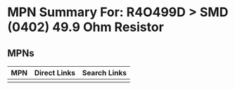 



# MPN Summary For: R4O499D > SMD (0402) 49.9 Ohm Resistor

## MPNs
  

|MPN|Direct Links|Search Links|
| :--- | :--- | :--- |
||||
